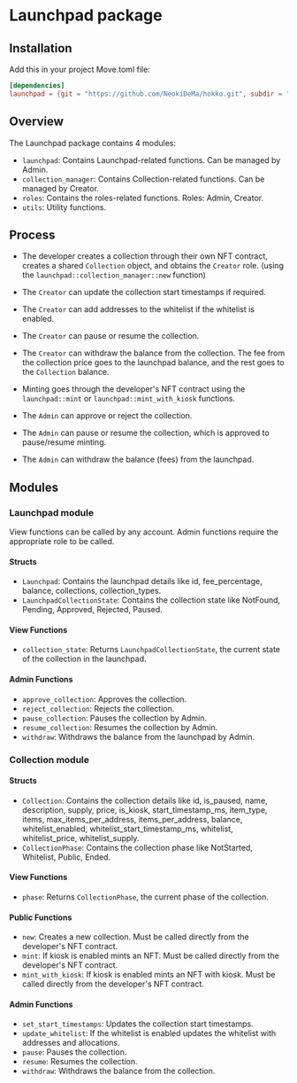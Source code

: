 # Launchpad package

## Installation
Add this in your project Move.toml file:
```toml 
[dependencies]
launchpad = {git = "https://github.com/NeokiDeMa/hokko.git", subdir = "launchpad", rev = "main"}

```

## Overview

The Launchpad package contains 4 modules:

- `launchpad`: Contains Launchpad-related functions. Can be managed by Admin.
- `collection_manager`: Contains Collection-related functions. Can be managed by Creator.
- `roles`: Contains the roles-related functions. Roles: Admin, Creator.
- `utils`: Utility functions.

## Process

- The developer creates a collection through their own NFT contract, creates a shared `Collection` object, and obtains
  the `Creator` role. (using the `launchpad::collection_manager::new` function)
- The `Creator` can update the collection start timestamps if required.
- The `Creator` can add addresses to the whitelist if the whitelist is enabled.
- The `Creator` can pause or resume the collection.
- The `Creator` can withdraw the balance from the collection. The fee from the collection price goes to the launchpad
  balance, and the rest goes to the `Collection` balance.
- Minting goes through the developer's NFT contract using the `launchpad::mint` or `launchpad::mint_with_kiosk`
  functions.

- The `Admin` can approve or reject the collection.
- The `Admin` can pause or resume the collection, which is approved to pause/resume minting.
- The `Admin` can withdraw the balance (fees) from the launchpad.

## Modules

### Launchpad module

View functions can be called by any account. Admin functions require the appropriate role to be called.

#### Structs

- `Launchpad`: Contains the launchpad details like id, fee_percentage, balance, collections, collection_types.
- `LaunchpadCollectionState`: Contains the collection state like NotFound, Pending, Approved, Rejected, Paused.

#### View Functions

- `collection_state`: Returns `LaunchpadCollectionState`, the current state of the collection in the launchpad.

#### Admin Functions

- `approve_collection`: Approves the collection.
- `reject_collection`: Rejects the collection.
- `pause_collection`: Pauses the collection by Admin.
- `resume_collection`: Resumes the collection by Admin.
- `withdraw`: Withdraws the balance from the launchpad by Admin.

### Collection module

#### Structs

- `Collection`: Contains the collection details like id, is_paused, name, description, supply, price, is_kiosk,
  start_timestamp_ms, item_type, items, max_items_per_address, items_per_address, balance, whitelist_enabled,
  whitelist_start_timestamp_ms, whitelist, whitelist_price, whitelist_supply.
- `CollectionPhase`: Contains the collection phase like NotStarted, Whitelist, Public, Ended.

#### View Functions

- `phase`: Returns `CollectionPhase`, the current phase of the collection.

#### Public Functions

- `new`: Creates a new collection. Must be called directly from the developer's NFT contract.
- `mint`: If kiosk is enabled mints an NFT. Must be called directly from the developer's NFT contract.
- `mint_with_kiosk`: If kiosk is enabled mints an NFT with kiosk. Must be called directly from the developer's NFT
  contract.

#### Admin Functions

- `set_start_timestamps`: Updates the collection start timestamps.
- `update_whitelist`: If the whitelist is enabled updates the whitelist with addresses and allocations.
- `pause`: Pauses the collection.
- `resume`: Resumes the collection.
- `withdraw`: Withdraws the balance from the collection.

